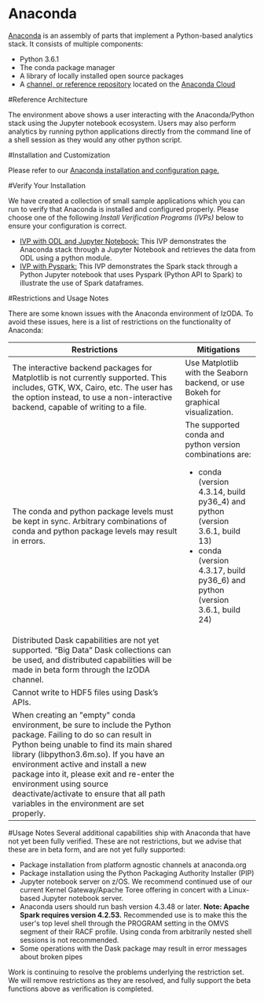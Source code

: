<h1>Anaconda</h1>

<a href="https://www.anaconda.com/" target="_blank">Anaconda</a> is an assembly of parts that implement a Python-based analytics stack. It consists of multiple components:
<ul>
   <li>Python 3.6.1</li>
   <li>The conda package manager</li>
   <li>A library of locally installed open source packages</li>
   <li>A <a href="https://anaconda.org/IzODA/repo" target="_blank">channel, or reference repository</a> located on the <a href="https://anaconda.org/" target="_blank">Anaconda Cloud</a></li>
</ul>

#Reference Architecture

The environment above shows a user interacting with the Anaconda/Python stack using the Jupyter notebook ecosystem. Users may also perform analytics by running python applications directly from the command line of a shell session as they would any other python script.

#Installation and Customization

Please refer to our <a href="../install-config" target="_blank">Anaconda installation and configuration page.</a>

#Verify Your Installation

We have created a collection of small sample applications which you can run to verify that Anaconda is installed and configured properly. Please choose one of the following <em>Install Verification Programs (IVPs)</em> below to ensure your configuration is correct.
<ul>
   <li><a href="../ivp-jupyter-notebook" target="_blank">IVP with ODL and Jupyter Notebook:</a> This IVP demonstrates the Anaconda stack through a Jupyter Notebook and retrieves the data from ODL using a python module.</li>
   <li><a href="../ivp-pyspark" target="_blank">IVP with Pyspark:</a> This IVP demonstrates the Spark stack through a Python Jupyter notebook that uses Pyspark (Python API to Spark) to illustrate the use of Spark dataframes.</li>
</ul>
#Restrictions and Usage Notes

There are some known issues with the Anaconda environment of IzODA. To avoid these issues, here is a list of restrictions on the functionality of Anaconda:

| Restrictions | Mitigations
| ------------ | -----------
The interactive backend packages for Matplotlib is not currently supported. This includes, GTK, WX, Cairo, etc. The user has the option instead, to use a non-interactive backend, capable of writing to a file. | Use  Matplotlib with the Seaborn backend, or use Bokeh for graphical visualization.
The conda and python package levels must be kept in sync. Arbitrary combinations of conda and python package levels may result in errors. | The supported conda and python version combinations are: <ul><li>conda (version 4.3.14, build py36_4) and python (version 3.6.1, build 13)</li><li>conda (version 4.3.17, build py36_6) and python (version 3.6.1, build 24)</li></ul>
Distributed Dask capabilities are not yet supported. “Big Data” Dask collections can be used, and distributed capabilities will be made in beta form through the IzODA channel. |
Cannot write to HDF5 files using Dask’s APIs. |
When creating an "empty" conda environment, be sure to include the Python package. Failing to do so can result in Python being unable to find its main shared library (libpython3.6m.so). If you have an environment active and install a new package into it, please exit and re-enter the environment using source deactivate/activate to ensure that all path variables in the environment are set properly. |

#Usage Notes
Several additional capabilities ship with Anaconda that have not yet been fully verified. These are not restrictions, but we advise that these are in beta form, and are not yet fully supported:
<ul>
   <li>Package installation from platform agnostic channels at anaconda.org</li>
   <li>Package installation using the Python Packaging Authority Installer (PIP)</li>
   <li>Jupyter notebook server on z/OS. We recommend continued use of our current Kernel Gateway/Apache Toree offering in concert with a Linux-based Jupyter notebook server.</li>
   <li>Anaconda users should run bash version 4.3.48 or later. <strong>Note: Apache Spark requires version 4.2.53.</strong> Recommended use is to make this the user's top level shell through the PROGRAM setting in the OMVS segment of their RACF profile. Using conda from arbitrarily nested shell sessions is not recommended.</li>
   <li>Some operations with the Dask package may result in error messages about broken pipes</li>
</ul>
Work is continuing to resolve the problems underlying the restriction set. We will remove restrictions as they are resolved, and fully support the beta functions above as verification is completed.
